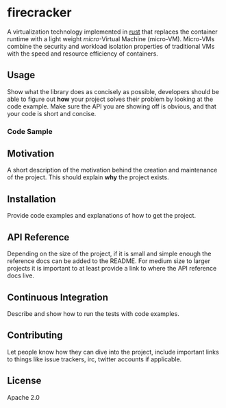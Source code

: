 firecracker
===========

A virtualization technology implemented in [rust](https://www.rust-lang.org) that replaces the container runtime with a light weight
*micro*-Virtual Machine (micro-VM). Micro-VMs combine the security and workload
isolation properties of traditional VMs with the speed and resource efficiency of containers.

## Usage
Show what the library does as concisely as possible, developers should be able to figure out **how** your project solves their problem by looking at the code example. Make sure the API you are showing off is obvious, and that your code is short and concise.
### Code Sample

## Motivation
A short description of the motivation behind the creation and maintenance of the project. This should explain **why** the project exists.

## Installation
Provide code examples and explanations of how to get the project.

## API Reference
Depending on the size of the project, if it is small and simple enough the reference docs can be added to the README. For medium size to larger projects it is important to at least provide a link to where the API reference docs live.

## Continuous Integration
Describe and show how to run the tests with code examples.

## Contributing
Let people know how they can dive into the project, include important links to things like issue trackers, irc, twitter accounts if applicable.

## License
Apache 2.0
